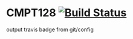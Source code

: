 # CMPT128 [![Build Status](https://travis-ci.org/novedevo/CMPT128.svg?branch=master)](https://travis-ci.org/novedevo/CMPT128)

output travis badge from git/config
